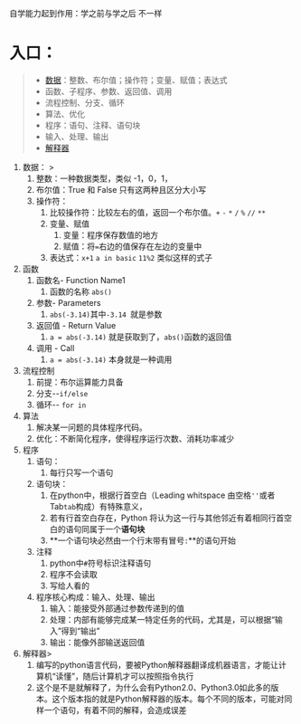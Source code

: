 自学能力起到作用：学之前与学之后 不一样

# 入口：

> * [数据](#data)：整数、布尔值；操作符；变量、赋值；表达式
> * 函数、子程序、参数、返回值、调用
> * 流程控制、分支、循环
> * 算法、优化
> * 程序：语句、注释、语句块
> * 输入、处理、输出
> * [解释器](#6)



1. <span id = "data">数据： </span>>
   1. 整数：一种数据类型，类似 -1，0，1，
   2. 布尔值：True 和 False 只有这两种且区分大小写
   3. 操作符：
      1. 比较操作符：比较左右的值，返回一个布尔值。`+` `-` `*` `/` `%` `//` `**`
      2. 变量、赋值
         1. 变量：程序保存数值的地方
         2. 赋值：将`=`右边的值保存在左边的变量中
      3. 表达式：`x+1` `a in basic` `11%2` 类似这样的式子
2. 函数
   1. 函数名- Function Name1
      1. 函数的名称 `abs()`
   2. 参数- Parameters
      1. `abs(-3.14)`其中`-3.14 `就是参数
   3. 返回值 - Return Value
      1. `a = abs(-3.14)` 就是获取到了，`abs()`函数的返回值
   4. 调用 - Call
      1. `a = abs(-3.14)` 本身就是一种调用
3. 流程控制
   1. 前提：布尔运算能力具备
   2. 分支--`if/else`
   3. 循环-- `for in`
4. 算法
   1. 解决某一问题的具体程序代码。
   2. 优化：不断简化程序，使得程序运行次数、消耗功率减少
5. 程序
   1. 语句：
      1. 每行只写一个语句
   2. 语句块：
      1. 在python中，根据行首空白（Leading whitspace 由空格`''`或者Tab`tab`构成）有特殊意义，
      2. 若有行首空白存在，Python 将认为这一行与其他邻近有着相同行首空白的语句同属于一个**语句块** 
      3. **一个语句块必然由一个行末带有冒号`:`**的语句开始
   3. 注释
      1. python中`#`符号标识注释语句
      2. 程序不会读取
      3. 写给人看的
   4. 程序核心构成：输入、处理、输出
      1. 输入：能接受外部通过参数传递到的值
      2. 处理：内部有能够完成某一特定任务的代码，尤其是，可以根据“输入”得到“输出”
      3. 输出：能像外部输送返回值
6. <span id = "6">解释器</span>>
   1. 编写的python语言代码，要被Python解释器翻译成机器语言，才能让计算机“读懂”，随后计算机才可以按照指令执行
   2. 这个是不是就解释了，为什么会有Python2.0、Python3.0如此多的版本。这个版本指的就是Python解释器的版本。每个不同的版本，可能对同样一个语句，有着不同的解释，会造成误差

​	

